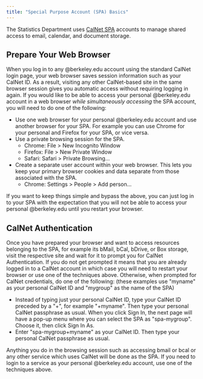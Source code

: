```yaml
---
title: "Special Purpose Account (SPA) Basics"
---
```

The Statistics Department uses [CalNet
SPA](https://calnetweb.berkeley.edu/calnet-departments/special-purpose-accounts-spa)
accounts to manage shared access to email, calendar, and document
storage.

## Prepare Your Web Browser

When you log in to any \@berkeley.edu account using the standard CalNet
login page, your web browser saves session information such as your
CalNet ID. As a result, visiting any other CalNet-based site in the same
browser session gives you automatic access without requiring logging in
again. If you would like to be able to access your personal
\@berkeley.edu account in a web browser *while simultaneously accessing*
the SPA account, you will need to do one of the following:

- Use one web browser for your personal \@berkeley.edu account and use
  another browser for your SPA. For example you can use Chrome for your
  personal and Firefox for your SPA, or vice versa.
- Use a private browsing session for the SPA.
  - Chrome: File \> New Incognito Window
  - Firefox: File \> New Private Window
  - Safari: Safari \> Private Browsing...
- ​Create a separate user account within your web browser. This lets you
  keep your primary browser cookies and data separate from those
  associated with the SPA.
  - ​Chrome: Settings \> People \> Add person...

If you want to keep things simple and bypass the above, you can just log
in to your SPA with the expectation that you will not be able to access
your personal \@berkeley.edu until you restart your browser.

## CalNet Authentication

Once you have prepared your browser and want to access resources
belonging to the SPA, for example its bMail, bCal, bDrive, or Box
storage, visit the respective site and wait for it to prompt you for
CalNet Authentication. If you do not get prompted it means that you are
already logged in to a CalNet account in which case you will need to
restart your browser or use one of the techniques above. Otherwise, when
prompted for CalNet credentials, do one of the following: (these
examples use "myname" as your personal CalNet ID and "mygroup" as the
name of the SPA)

- Instead of typing just your personal CalNet ID, type your CalNet ID
  preceded by a "+", for example "+myname". Then type your personal
  CalNet passphrase as usual. When you click Sign In, the next page will
  have a pop-up menu where you can select the SPA as "spa-mygroup".
  Choose it, then click Sign In As.
- Enter "spa-mygroup+myname" as your CalNet ID. Then type your personal
  CalNet passphrase as usual.

Anything you do in the browsing session such as accessing bmail or bcal
or any other service which uses CalNet will be done as the SPA. If you
need to login to a service as your personal \@berkeley.edu account, use
one of the techniques above.
